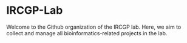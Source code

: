 # IRCGP-Lab

Welcome to the Github organization of the IRCGP lab. Here, we aim to collect and manage all bioinformatics-related projects in the lab.

